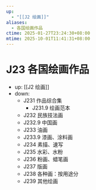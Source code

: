 ```yaml
---
up:
  - "[[J2 绘画]]"
aliases:
  - 各国绘画作品
ctime: 2025-01-27T23:24:30+08:00
mtime: 2025-10-01T11:41:31+08:00
---
```


# J23 各国绘画作品

- up: [[J2 绘画]]
- down:	
	- J231 作品综合集
		- J231.9 绘画范本
	- J232 民族技法画
	- J232.9 中国画
	- J233 油画
	- J233.9 漆画、涂料画
	- J234 素描、速写
	- J235 水彩、水粉
	- J236 粉画、蜡笔画
	- J237 版画
	- J238 各种画：按用途分
	- J239 其他绘画
	
